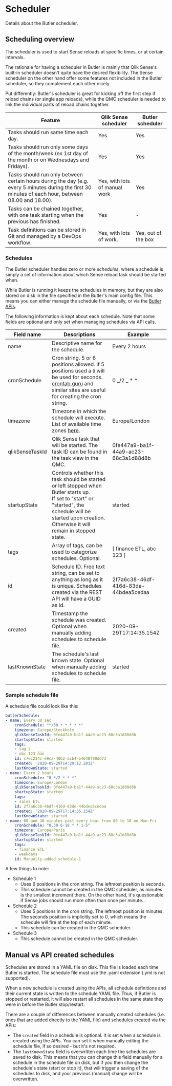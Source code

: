 # Scheduler

Details about the Butler scheduler.

## Scheduling overview

The scheduler is used to start Sense reloads at specific times, or at certain intervals.

The rationale for having a scheduler in Butler is mainly that Qlik Sense's built-in scheduler doesn't quite have the desired flexibility. The Sense scheduler on the other hand offer some features not included in the Butler scheduler, so they complement each other nicely.

Put differently: Butler's scheduler is great for kicking off the first step if reload chains (or single app reloads), while the QMC scheduler is needed to link the individual parts of reload chains together.

| Feature                                                                                                                                              | Qlik Sense scheduler          | Butler scheduler    |
| ---------------------------------------------------------------------------------------------------------------------------------------------------- | ----------------------------- | ------------------- |
| Tasks should run same time each day.                                                                                                                 | Yes                           | Yes                 |
| Tasks should run only some days of the month/week (ex 1st day of the month or on Wednesdays and Fridays).                                            | Yes                           | Yes                 |
| Tasks should run only between certain hours during the day (e.g. every 5 minutes during the first 30 minutes of each hour, between 08.00 and 18.00). | Yes, with lots of manual work | Yes                 |
| Tasks can be chained together, with one task starting when the previous has finished.                                                                | Yes                           | -                   |
| Task definitions can be stored in Git and managed by a DevOps workflow.                                                                              | Yes, with lots of work.       | Yes, out of the box |

### Schedules

The Butler scheduler handles zero or more _schedules_, where a schedule is simply a set of information about which Sense reload task should be started when.

While Butler is running it keeps the schedules in memory, but they are also stored on disk in the file specified in the Butler's main config file. This means you can either manage the schedule file manually, or via the [Butler APIs](/docs/reference/rest-api).

The following information is kept about each schedule. Note that some fields are optional and only set when managing schedules via API calls.

| Field name      | Descriptions                                                                                                                                                                                                    | Example                              |
| --------------- | --------------------------------------------------------------------------------------------------------------------------------------------------------------------------------------------------------------- | ------------------------------------ |
| name            | Descriptive name for the schedule.                                                                                                                                                                              | Every 2 hours                        |
| cronSchedule    | Cron string. 5 or 6 positions allowed. If 5 positions used a `0` will be used for seconds. [crontab.guru](https://crontab.guru/) and similar sites are useful for creating the cron string.                     | 0 _/2 _ \* \*                        |
| timezone        | Timezone in which the schedule will execute. List of available time zones [here](https://en.wikipedia.org/wiki/List_of_tz_database_time_zones).                                                                 | Europe/London                        |
| qlikSenseTaskId | Qlik Sense task that will be started. The task ID can be found in the task view in the QMC.                                                                                                                     | 0fe447a9-ba1f-44a9-ac23-68c3a1d88d8b |
| startupState    | Controls whether this task should be started or left stopped when Butler starts up. <br> If set to "start" or "started", the schedule will be started upon creation. Otherwise it will remain in stopped state. | started                              |
| tags            | Array of tags, can be used to categorize schedules. Optional.                                                                                                                                                   | [ finance ETL, abc 123 ]             |
| id              | Schedule ID. Free text string, can be set to anything as long as it is unique. Schedules created via the REST API will have a GUID as id.                                                                       | 2f7a6c38-46df-416d-83de-44bdea5cedaa |
| created         | Timestamp the schedule was created. Optional when manually adding schedules to schedule file.                                                                                                                   | 2020-09-29T17:14:35.154Z             |
| lastKnownState  | The schedule's last known state. Optional when manually adding schedules to schedule file.                                                                                                                      | started                              |

### Sample schedule file

A schedule file could look like this:

```yaml
butlerSchedule:
- name: Every 30 sec
    cronSchedule: "*/30 * * * * *"
    timezone: Europe/Stockholm
    qlikSenseTaskId: 0fe447a9-ba1f-44a9-ac23-68c3a1d88d8b
    startupState: started
    tags:
    - tag 2
    - abc 123 åäö
    id: c7ec214c-e9ca-40b2-acb4-54648f90dd73
    created: '2020-09-29T14:29:12.283Z'
    lastKnownState: started
- name: Every 2 hours
    cronSchedule: "0 */2 * * *"
    timezone: Europe/London
    qlikSenseTaskId: 0fe447a9-ba1f-44a9-ac23-68c3a1d88d8b
    startupState: started
    tags:
    - sales ETL
    id: 2f7a6c38-46df-416d-83de-44bdea5cedaa
    created: '2020-09-29T17:14:35.154Z'
    lastKnownState: started
- name: 00 and 30 minutes past every hour from 06 to 18 on Mon-Fri
    cronSchedule: "0,30 6-18 * * 1-5"
    timezone: Europe/Paris
    qlikSenseTaskId: 0fe447a9-ba1f-44a9-ac23-68c3a1d88d8b
    startupState: started
    tags:
    - finance ETL
    - weekdays
    id: Manually-added-schedule-1
```

A few things to note:

- Schedule 1
  - Uses 6 positions in the cron string. The leftmost position is seconds.
  - This schedule cannot be created in the QMC scheduler, as minutes is the smallest increment there.
    On the other hand, it's questionable if Sense jobs should run more often than once per minute...
- Schedule 2
  - Uses 5 positions in the cron string. The leftmost position is minutes. The seconds position is implicitly set to 0, which means the schedule will fire at the top of each minute.
  - This schedule can be created in the QMC scheduler.
- Schedule 3
  - This schedule cannot be created in the QMC scheduler.

## Manual vs API created schedules

Schedules are stored in a YAML file on disk. This file is loaded each time Butler is started. The schedule file must use the .yaml extension (.yml is not supported).

When a new schedule is created using the APIs, all schedule definitions and their current state is written to the schedule YAML file. Thus, if Butler is stopped or restarted, it will also restart all schedules in the same state they were in before the Butler stop/restart.

There are a couple of differences between manually created schedules (i.e. ones that are added directly to the YAML file) and schedules created via the APIs:

- The `created` field in a schedule is optional. It is set when a schedule is created using the APIs. You can set it when manually editing the schedule file, if so desired - but it's not required.
- The `lastKnownState` field is overwritten each time the schedules are saved to disk. This means that you can change this field manually for a schedule in the schedule file on disk, but if you then change the schedule's state (start or stop it), that will trigger a saving of the schedules to disk, and your previous (manual) change will be overwritten.
